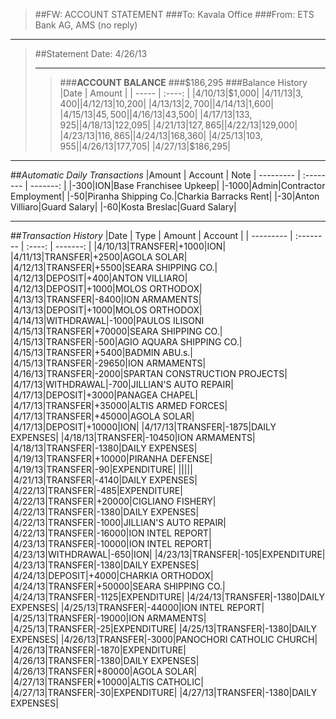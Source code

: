 > ##FW: ACCOUNT STATEMENT
> ###To: Kavala Office
> ###From: ETS Bank AG, AMS (no reply)

----------
>##Statement Date: 4/26/13
>***
>>###**ACCOUNT BALANCE**
>>###$186,295
>###Balance History
>|Date 	| Amount |
>| ----- | :----: |
>|4/10/13|$1,000|
>|4/11/13|$3,400|
>|4/12/13|$10,200|
>|4/13/13|$2,700|
>|4/14/13|$1,600|
>|4/15/13|$45,500|
>|4/16/13|$43,500|
>|4/17/13|$133,925|
>|4/18/13|$122,095|
>|4/21/13|$127,865|
>|4/22/13|$129,000|
>|4/23/13|$116,865|
>|4/24/13|$168,360|
>|4/25/13|$103,955|
>|4/26/13|$177,705|
>|4/27/13|$186,295|

***

##*Automatic Daily Transactions*
|Amount | Account | Note
| --------- | :-------- | -------: | 
|-300|ION|Base Franchisee Upkeep|
|-1000|Admin|Contractor Employment|
|-50|Piranha Shipping Co.|Charkia Barracks Rent|
|-30|Anton Villiaro|Guard Salary|
|-60|Kosta Breslac|Guard Salary|

***
##*Transaction History*
|Date 	| Type | Amount | Account |
| --------- | :-------- | :----: | -------: |
|4/10/13|TRANSFER|+1000|ION|
|4/11/13|TRANSFER|+2500|AGOLA SOLAR|
|4/12/13|TRANSFER|+5500|SEARA SHIPPING CO.|
|4/12/13|DEPOSIT|+400|ANTON VILLIARO|
|4/12/13|DEPOSIT|+1000|MOLOS ORTHODOX|
|4/13/13|TRANSFER|-8400|ION ARMAMENTS|
|4/13/13|DEPOSIT|+1000|MOLOS ORTHODOX|
|4/14/13|WITHDRAWAL|-1000|PAULOS ILISONI
|4/15/13|TRANSFER|+70000|SEARA SHIPPING CO.|
|4/15/13|TRANSFER|-500|AGIO AQUARA SHIPPING CO.|
|4/15/13|TRANSFER|+5400|BADMIN ABU.s.|
|4/15/13|TRANSFER|-29650|ION ARMAMENTS|
|4/16/13|TRANSFER|-2000|SPARTAN CONSTRUCTION PROJECTS|
|4/17/13|WITHDRAWAL|-700|JILLIAN'S AUTO REPAIR|
|4/17/13|DEPOSIT|+3000|PANAGEA CHAPEL|
|4/17/13|TRANSFER|+35000|ALTIS ARMED FORCES|
|4/17/13|TRANSFER|+45000|AGOLA SOLAR|
|4/17/13|DEPOSIT|+10000|ION|
|4/17/13|TRANSFER|-1875|DAILY EXPENSES|
|4/18/13|TRANSFER|-10450|ION ARMAMENTS|
|4/18/13|TRANSFER|-1380|DAILY EXPENSES|
|4/19/13|TRANSFER|+10000|PIRANHA DEFENSE|
|4/19/13|TRANSFER|-90|EXPENDITURE|
|||||
|4/21/13|TRANSFER|-4140|DAILY EXPENSES|
|4/22/13|TRANSFER|-485|EXPENDITURE|
|4/22/13|TRANSFER|+20000|CIGLIANO FISHERY|
|4/22/13|TRANSFER|-1380|DAILY EXPENSES|
|4/22/13|TRANSFER|-1000|JILLIAN'S AUTO REPAIR|
|4/22/13|TRANSFER|-16000|ION INTEL REPORT|
|4/23/13|TRANSFER|-10000|ION INTEL REPORT|
|4/23/13|WITHDRAWAL|-650|ION|
|4/23/13|TRANSFER|-105|EXPENDITURE|
|4/23/13|TRANSFER|-1380|DAILY EXPENSES|
|4/24/13|DEPOSIT|+4000|CHARKIA ORTHODOX|
|4/24/13|TRANSFER|+50000|SEARA SHIPPING CO.|
|4/24/13|TRANSFER|-1125|EXPENDITURE|
|4/24/13|TRANSFER|-1380|DAILY EXPENSES|
|4/25/13|TRANSFER|-44000|ION INTEL REPORT|
|4/25/13|TRANSFER|-19000|ION ARMAMENTS|
|4/25/13|TRANSFER|-25|EXPENDITURE|
|4/25/13|TRANSFER|-1380|DAILY EXPENSES|
|4/26/13|TRANSFER|-3000|PANOCHORI CATHOLIC CHURCH|
|4/26/13|TRANSFER|-1870|EXPENDITURE|
|4/26/13|TRANSFER|-1380|DAILY EXPENSES|
|4/26/13|TRANSFER|+80000|AGOLA SOLAR|
|4/27/13|TRANSFER|+10000|ALTIS CATHOLIC|
|4/27/13|TRANSFER|-30|EXPENDITURE|
|4/27/13|TRANSFER|-1380|DAILY EXPENSES|


